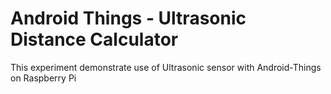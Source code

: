 Android Things - Ultrasonic Distance Calculator
================================================

This experiment demonstrate use of Ultrasonic sensor with Android-Things on Raspberry Pi